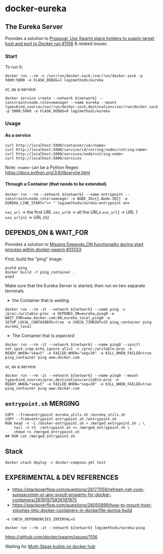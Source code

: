 # docker-eureka

## The Eureka Server

Provides a solution to [Proposal: Use Swarm place holders to supply target host and port to Docker run #1106](https://github.com/docker/swarm/issues/1106) & related issues.

### Start
To run it:
```
docker run --rm -v /var/run/docker.sock:/var/run/docker.sock -p 5000:5000 -e FLASK_DEBUG=1 logimethods/eureka
```
or, as a service
```
docker service create --network ${network} --constraint=node.role==manager --name eureka --mount type=bind,source=/var/run/docker.sock,destination=/var/run/docker.sock -p 5000:5000 -e FLASK_DEBUG=0 logimethods/eureka
```

### Usage
#### As a service
```
curl http://localhost:5000/container/id/<name>
curl http://localhost:5000/service/id/<string:node>/<string:name>
curl http://localhost:5000/services/node/<string:node>
curl http://localhost:5000/services
```

Note: `<name>` can be a Python Regex: https://docs.python.org/3.6/library/re.html

#### Through a Container (that needs to be extended)
```
docker run --rm --network ${network} --name entrypoint --constraint=node.role!=manager -e NODE_ID={{.Node.ID}} -e EUREKA_LINE_START=">> " logimethods/eureka:entrypoint env
```

`xxx_url` -> the first URL
`xxx_url0` -> all the URLs
`xxx_url1` -> URL 1
`xxx_url{n}` -> URL {n}

## DEPENDS_ON & WAIT_FOR

Provides a solution to [Missing Depends_ON functionality during start process within docker-swarm #31333](https://github.com/moby/moby/issues/31333#issuecomment-303250242).

First, build the "ping" Image:
```
pushd ping
docker build -t ping_container .
popd
```
Make sure that the Eureka Server is started, then run on two separate terminals
* the Container that is _waiting_
```
docker run --rm -it --network ${network} --name ping -v /proc:/writable-proc -e DEPENDS_ON=eureka,ping0 -e WAIT_FOR=www.docker.com:80,eureka_local,ping0 -e SETUP_LOCAL_CONTAINERS=true -e CHECK_TIMEOUT=25 ping_container ping eureka_local
```
* The Container that is _expected_
```
docker run --rm -it --network ${network} --name ping0 --sysctl net.ipv4.icmp_echo_ignore_all=1 -v /proc:/writable-proc -e READY_WHEN="seq=5" -e FAILED_WHEN="seq=20" -e KILL_WHEN_FAILED=true ping_container ping www.docker.com
```
or, as a service
```
docker run --rm -it --network ${network} --name ping0 --mount type=bind,source=/proc,destination=/writable-proc -e READY_WHEN="seq=5" -e FAILED_WHEN="seq=20" -e KILL_WHEN_FAILED=true ping_container ping www.docker.com
```

## `entrypoint.sh` MERGING

```
COPY --from=entrypoint eureka_utils.sh /eureka_utils.sh
COPY --from=entrypoint entrypoint.sh /entrypoint.sh
RUN head -n -1 /docker-entrypoint.sh > /merged_entrypoint.sh ; \
    tail -n +3  /entrypoint.sh >> /merged_entrypoint.sh \
    chmod +x /merged_entrypoint.sh
## RUN cat /merged_entrypoint.sh
```

## Stack

```
docker stack deploy -c docker-compose.yml test
```

## EXPERIMENTAL & DEV REFERENCES

* https://stackoverflow.com/questions/26177059/refresh-net-core-somaxcomm-or-any-sysctl-property-for-docker-containers/26197875#26197875
* https://stackoverflow.com/questions/26050899/how-to-mount-host-volumes-into-docker-containers-in-dockerfile-during-build

`-e CHECK_DEPENDENCIES_INTERVAL=5`
```
docker run --rm -it --network ${network} logimethods/eureka:ping
```


https://github.com/docker/swarm/issues/1106

Waiting for [Multi-Stage builds on docker hub](https://github.com/docker/hub-feedback/issues/1039)
